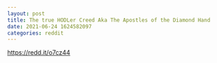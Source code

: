```yaml
--- 
layout: post 
title: The true HODLer Creed Aka The Apostles of the Diamond Hand 
date: 2021-06-24 1624582097 
categories: reddit 
--- 
```

https://redd.it/o7cz44